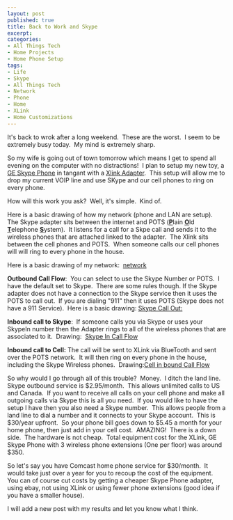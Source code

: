 ```yaml
---
layout: post
published: true
title: Back to Work and Skype
excerpt:
categories:
- All Things Tech
- Home Projects
- Home Phone Setup
tags:
- Life
- Skype
- All Things Tech
- Network
- Phone
- Home
- XLink
- Home Customizations
---
```

It's back to wrok after a long weekend.&nbsp; These are the worst.&nbsp; I seem to be extremely busy today.&nbsp; My mind is extremely sharp.

So my wife is going out of town tomorrow which means I get to spend all evening on the computer with no distractions!&nbsp; I plan to setup my new toy, a <a href="http://www.home-electronics.net/ge/pc/viewPrd.asp?idcategory=13&amp;idproduct=17" target="_blank">GE Skype Phone</a> in tangant with a <a href="http://www.xlinkgateway.com/" target="_blank">Xlink Adapter</a>.&nbsp; This setup will allow me to drop my current VOIP line and use SKype and our cell phones to ring on every phone.

How will this work you ask?&nbsp; Well, it's simple.&nbsp; Kind of.

Here is a basic drawing of how my network (phone and LAN are setup).&nbsp; The Skype adapter sits between the internet and POTS (<span style="text-decoration: underline;"><strong>P</strong></span>lain <strong><span style="text-decoration: underline;">O</span></strong>ld <strong><span style="text-decoration: underline;">T</span></strong>elephone <span style="text-decoration: underline;"><strong>S</strong></span>ystem).&nbsp; It listens for a call for a Skpe call and sends it to the wireless phones that are attached linked to the adapter.&nbsp; The Xlink sits between the cell phones and POTS.&nbsp; When someone calls our cell phones will will ring to every phone in the house.

Here is a basic drawing of my network:&nbsp; <a href="http://techcook.net/wp-content/uploads/2008/12/network.pdf">network</a>

<strong>Outbound Call Flow</strong>:&nbsp; You can select to use the Skype Number or POTS.&nbsp; I have the default set to Skype.&nbsp; There are some rules though. If the Skype adapter does not have a connection to the Skype service then it uses the POTS to call out.&nbsp; If you are dialing "911" then it uses POTS (Skype does not have a 911 Service).&nbsp; Here is a basic drawing: <a href="http://techcook.net/wp-content/uploads/2008/12/20081201164030.pdf">Skype Call Out: </a>

<strong>Inbound call to Skype</strong>:&nbsp; If someone calls you via Skype or uses your SkypeIn number then the Adapter rings to all of the wireless phones that are associated to it.&nbsp; Drawing:&nbsp; <a href="http://techcook.net/wp-content/uploads/2008/12/skype-in.pdf">Skype In Call Flow</a>

<strong>Inbound call to Cell:</strong> The call will be sent to XLink via BlueTooth and sent over the POTS network.&nbsp; It will then ring on every phone in the house, including the Skype Wireless phones.&nbsp; Drawing:<a href="http://techcook.net/wp-content/uploads/2008/12/cell-in.pdf">Cell in bound Call Flow</a>

So why would I go through all of this trouble?&nbsp; Money.&nbsp; I ditch the land line.&nbsp; Skype outbound service is $2.95/month.&nbsp; This allows unlimited calls to US and Canada.&nbsp; If you want to receive all calls on your cell phone and make all outgoing calls via Skype this is all you need.&nbsp; If you would like to have the setup I have then you also need a Skype number.&nbsp; This allows people from a land line to dial a number and it connects to your Skype account.&nbsp; This is $30/year upfront.&nbsp; So your phone bill goes down to $5.45 a month for your home phone, then just add in your cell cost.&nbsp; AMAZING!&nbsp; There is a down side.&nbsp; The hardware is not cheap.&nbsp; Total equipment cost for the XLink, GE Skype Phone with 3 wireless phone extensions (One per floor) was around $350.

So let's say you have Comcast home phone service for $30/month.&nbsp; It would take just over a year for you to recoup the cost of the equipment.&nbsp; You can of course cut costs by getting a cheaper Skype Phone adapter, using ebay, not using XLink or using fewer phone extensions (good idea if you have a smaller house).

I will add a new post with my results and let you know what I think.

